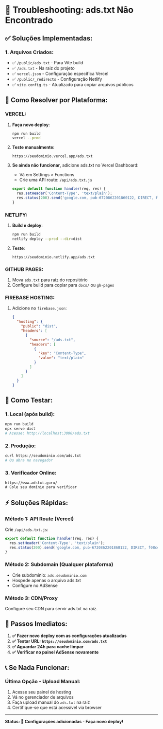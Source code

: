 # 🚨 Troubleshooting: ads.txt Não Encontrado

## ✅ **Soluções Implementadas:**

### 1. **Arquivos Criados:**
- ✅ `/public/ads.txt` - Para Vite build
- ✅ `/ads.txt` - Na raiz do projeto
- ✅ `vercel.json` - Configuração específica Vercel
- ✅ `/public/_redirects` - Configuração Netlify
- ✅ `vite.config.ts` - Atualizado para copiar arquivos públicos

## 🔧 **Como Resolver por Plataforma:**

### **VERCEL:**
1. **Faça novo deploy**:
   ```bash
   npm run build
   vercel --prod
   ```

2. **Teste manualmente**:
   ```
   https://seudominio.vercel.app/ads.txt
   ```

3. **Se ainda não funcionar**, adicione ads.txt no Vercel Dashboard:
   - Vá em Settings > Functions
   - Crie uma API route: `/api/ads.txt.js`
   ```javascript
   export default function handler(req, res) {
     res.setHeader('Content-Type', 'text/plain');
     res.status(200).send('google.com, pub-6720862201860122, DIRECT, f08c47fec0942fa0');
   }
   ```

### **NETLIFY:**
1. **Build e deploy**:
   ```bash
   npm run build
   netlify deploy --prod --dir=dist
   ```

2. **Teste**:
   ```
   https://seudominio.netlify.app/ads.txt
   ```

### **GITHUB PAGES:**
1. Mova `ads.txt` para raiz do repositório
2. Configure build para copiar para `docs/` ou `gh-pages`

### **FIREBASE HOSTING:**
1. Adicione no `firebase.json`:
   ```json
   {
     "hosting": {
       "public": "dist",
       "headers": [
         {
           "source": "/ads.txt",
           "headers": [
             {
               "key": "Content-Type",
               "value": "text/plain"
             }
           ]
         }
       ]
     }
   }
   ```

## 🧪 **Como Testar:**

### **1. Local (após build):**
```bash
npm run build
npx serve dist
# Acesse: http://localhost:3000/ads.txt
```

### **2. Produção:**
```bash
curl https://seudominio.com/ads.txt
# Ou abra no navegador
```

### **3. Verificador Online:**
```
https://www.adstxt.guru/
# Cole seu domínio para verificar
```

## ⚡ **Soluções Rápidas:**

### **Método 1: API Route (Vercel)**
Crie `/api/ads.txt.js`:
```javascript
export default function handler(req, res) {
  res.setHeader('Content-Type', 'text/plain');
  res.status(200).send('google.com, pub-6720862201860122, DIRECT, f08c47fec0942fa0');
}
```

### **Método 2: Subdomain (Qualquer plataforma)**
- Crie subdomínio: `ads.seudominio.com`
- Hospede apenas o arquivo ads.txt
- Configure no AdSense

### **Método 3: CDN/Proxy**
Configure seu CDN para servir ads.txt na raiz.

## 🎯 **Passos Imediatos:**

1. **✅ Fazer novo deploy com as configurações atualizadas**
2. **✅ Testar URL: `https://seudominio.com/ads.txt`**
3. **✅ Aguardar 24h para cache limpar**
4. **✅ Verificar no painel AdSense novamente**

## 📞 **Se Nada Funcionar:**

### **Última Opção - Upload Manual:**
1. Acesse seu painel de hosting
2. Vá no gerenciador de arquivos
3. Faça upload manual do `ads.txt` na raiz
4. Certifique-se que está acessível via browser

---

**Status: 🔧 Configurações adicionadas - Faça novo deploy!**
